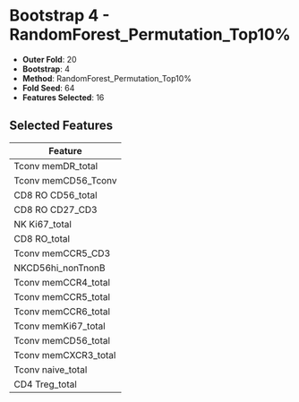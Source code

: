 # Bootstrap 4 - RandomForest_Permutation_Top10%

- **Outer Fold**: 20
- **Bootstrap**: 4
- **Method**: RandomForest_Permutation_Top10%
- **Fold Seed**: 64
- **Features Selected**: 16

## Selected Features

| Feature |
|---------|
| Tconv memDR_total |
| Tconv memCD56_Tconv |
| CD8 RO CD56_total |
| CD8 RO CD27_CD3 |
| NK Ki67_total |
| CD8 RO_total |
| Tconv memCCR5_CD3 |
| NKCD56hi_nonTnonB |
| Tconv memCCR4_total |
| Tconv memCCR5_total |
| Tconv memCCR6_total |
| Tconv memKi67_total |
| Tconv memCD56_total |
| Tconv memCXCR3_total |
| Tconv naive_total |
| CD4 Treg_total |
